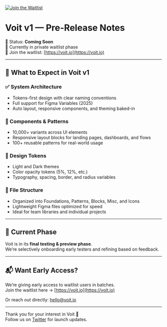 [![Join the Waitlist](https://img.shields.io/badge/Join%20Waitlist-voit.io-blue?style=for-the-badge)](https://voit.io)

# Voit v1 — Pre-Release Notes

📅 Status: **Coming Soon**  
🚧 Currently in private waitlist phase  
🔗 Join the waitlist: [https://voit.io](https://voit.io)

---

## 👀 What to Expect in Voit v1

### ✅ System Architecture
- Tokens-first design with clear naming conventions
- Full support for Figma Variables (2025)
- Auto layout, responsive components, and theming baked-in

### 🧱 Components & Patterns
- 10,000+ variants across UI elements
- Responsive layout blocks for landing pages, dashboards, and flows
- 100+ reusable patterns for real-world usage

### 🎨 Design Tokens
- Light and Dark themes
- Color opacity tokens (5%, 12%, etc.)
- Typography, spacing, border, and radius variables

### 🧠 File Structure
- Organized into Foundations, Patterns, Blocks, Misc, and Icons
- Lightweight Figma files optimized for speed
- Ideal for team libraries and individual projects

---

## 🧪 Current Phase

Voit is in its **final testing & preview phase**.  
We’re selectively onboarding early testers and refining based on feedback.

---

## 📬 Want Early Access?

We’re giving early access to waitlist users in batches.  
Join the waitlist here → [https://voit.io](https://voit.io)

Or reach out directly: [hello@voit.io](mailto:hello@voit.io)

---

Thank you for your interest in Voit 💙  
Follow us on [Twitter](https://x.com/voitui) for launch updates.
